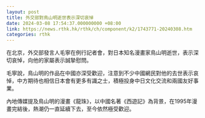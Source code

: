 ```yaml
---
layout: post
title: 外交部對鳥山明逝世表示深切哀悼
date: 2024-03-08 17:54:37.000000000 +08:00
link: https://news.rthk.hk/rthk/ch/component/k2/1743771-20240308.htm
categories: rthk
---
```


在北京，外交部發言人毛寧在例行記者會，對日本知名漫畫家鳥山明逝世，表示深切哀悼，向他的家屬表示誠摯慰問。

毛寧說，鳥山明的作品在中國亦深受歡迎，注意到不少中國網民對他的去世表示哀悼，中方期待也相信日本會有更多有識之士，積極投身中日文化交流和兩國友好事業。

內地傳媒提及鳥山明的漫畫《龍珠》，以中國名著《西遊記》為背景，在1995年漫畫完結後，熱潮仍一直延續下去，至今依然極受歡迎。
